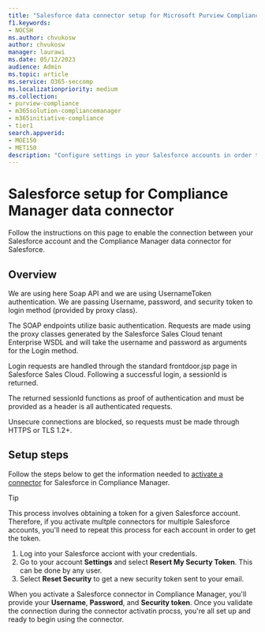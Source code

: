 ```yaml
---
title: "Salesforce data connector setup for Microsoft Purview Compliance Manager"
f1.keywords:
- NOCSH
ms.author: chvukosw
author: chvukosw
manager: laurawi
ms.date: 05/12/2023
audience: Admin
ms.topic: article
ms.service: O365-seccomp
ms.localizationpriority: medium
ms.collection:
- purview-compliance
- m365solution-compliancemanager
- m365initiative-compliance
- tier1
search.appverid:
- MOE150
- MET150
description: "Configure settings in your Salesforce accounts in order to activate data connectors for Microsoft Purview Compliance Manager."
---
```


# Salesforce setup for Compliance Manager data connector

Follow the instructions on this page to enable the connection between your Salesforce account and the Compliance Manager data connector for Salesforce.

## Overview

We are using here Soap API and we are using UsernameToken authentication. We are passing Username, password, and security token to login method (provided by proxy class).

The SOAP endpoints utilize basic authentication. Requests are made using the proxy classes generated by the Salesforce Sales Cloud tenant Enterprise WSDL and will take the username and password as arguments for the Login method.

Login requests are handled through the standard frontdoor.jsp page in Salesforce Sales Cloud. Following a successful login, a sessionId is returned.  

The returned sessionId functions as proof of authentication and must be provided as a header is all authenticated requests.

Unsecure connections are blocked, so requests must be made through HTTPS or TLS 1.2+.

## Setup steps 
Follow the steps below to get the information needed to [activate a connector](compliance-manager-connectors.md#step-2-activate-the-connector-in-compliance-manager) for Salesforce in Compliance Manager. 

> [!TIP]
> This process involves obtaining a token for a given Salesforce account. Therefore, if you activate multple connectors for multiple Salesforce accounts, you'll need to repeat this process for each account in order to get the token.

1. Log into your Salesforce acciont with your credentials.
1. Go to your account **Settings** and select **Resert My Securty Token**. This can be done by any user.
1. Select **Reset Security** to get a new security token sent to your email.

When you activate a Salesforce connector in Compliance Manager, you'll provide your **Username**, **Password**, and **Security token**. Once you validate the connection during the connector activatin procss, you're all set up and ready to begin using the connector.

